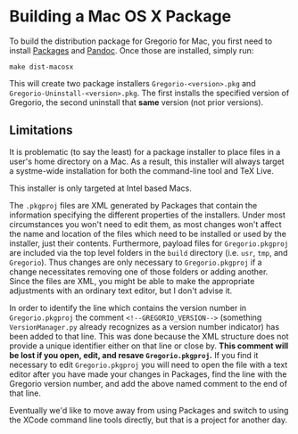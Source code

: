 # Building a Mac OS X Package


To build the distribution package for Gregorio for Mac, you first need to install [Packages](http://s.sudre.free.fr/Software/Packages/about.html) and [Pandoc](johnmacfarlane.net/pandoc/index.html).  Once those are installed, simply run:

`make dist-macosx`

This will create two package installers `Gregorio-<version>.pkg` and `Gregorio-Uninstall-<version>.pkg`.  The first installs the specified version of Gregorio, the second uninstall that **same** version (not prior versions).

## Limitations

It is problematic (to say the least) for a package installer to place files in a user's home directory on a Mac.  As a result, this installer will always target a systme-wide installation for both the command-line tool and TeX Live.

This installer is only targeted at Intel based Macs.

The `.pkgproj` files are XML generated by Packages that contain the information specifying the different properties of the installers.  Under most circumstances you won't need to edit them, as most changes won't affect the name and location of the files which need to be installed or used by the installer, just their contents.  Furthermore, payload files for `Gregorio.pkgproj` are included via the top level folders in the `build` directory (i.e. `usr`, `tmp`, and `Gregorio`).  Thus changes are only necessary to `Gregorio.pkgproj` if a change necessitates removing one of those folders or adding another.  Since the files are XML, you might be able to make the appropriate adjustments with an ordinary text editor, but I don't advise it.

In order to identify the line which contains the version number in `Gregorio.pkgproj` the comment `<!--GREGORIO_VERSION-->` (something `VersionManager.py` already recognizes as a version number indicator) has been added to that line.  This was done because the XML structure does not provide a unique identifier either on that line or close by.  **This comment will be lost if you open, edit, and resave `Gregorio.pkgproj`.**  If you find it necessary to edit `Gregorio.pkgproj` you will need to open the file with a text editor after you have made your changes in Packages, find the line with the Gregorio version number, and add the above named comment to the end of that line.

Eventually we'd like to move away from using Packages and switch to using the XCode command line tools directly, but that is a project for another day.
